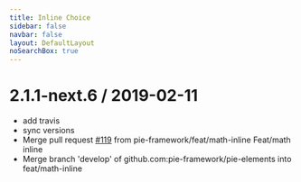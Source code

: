 ```yaml
---
title: Inline Choice
sidebar: false
navbar: false
layout: DefaultLayout
noSearchBox: true
---
```

2.1.1-next.6 / 2019-02-11
=========================

  * add travis
  * sync versions
  * Merge pull request [#119](https://github.com/pie-framework/pie-elements/issues/119) from pie-framework/feat/math-inline
    Feat/math inline
  * Merge branch 'develop' of github.com:pie-framework/pie-elements into feat/math-inline
